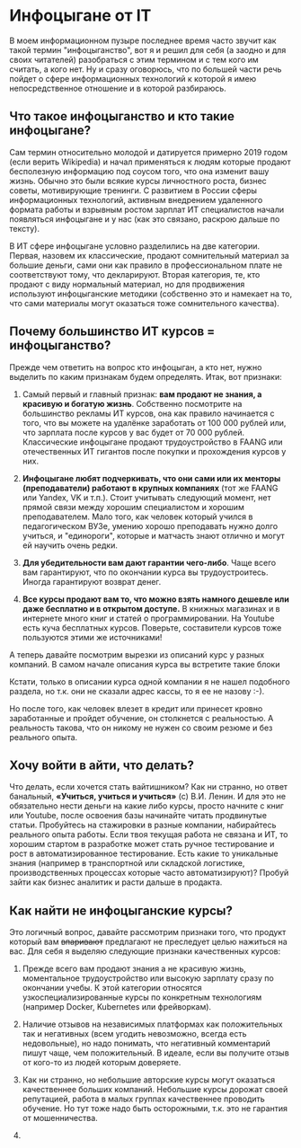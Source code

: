 # Инфоцыгане от IT

В моем информационном пузыре последнее время часто звучит как такой термин "инфоцыганство", вот я и решил для себя (а заодно и для своих читателей) разобраться с этим термином и с тем кого им считать, а кого нет. Ну и сразу оговорюсь, что по большей части речь пойдет о сфере информационных технологий к которой я имею непосредственное отношение и в которой разбираюсь.

## Что такое инфоцыганство и кто такие инфоцыгане?

Сам термин относительно молодой и датируется примерно 2019 годом (если верить Wikipedia) и начал применяться к людям которые продают бесполезную информацию под соусом того, что она изменит вашу жизнь. Обычно это были всякие курсы личностного роста, бизнес советы, мотивирующие тренинги. С развитием в России сферы информационных технологий, активным внедрением удаленного формата работы и взрывным ростом зарплат ИТ специалистов начали появляться инфоцыгане и у нас (как это связано, раскрою дальше по тексту).

В ИТ сфере инфоцыгане условно разделились на две категории. Первая, назовем их классические, продают сомнительный материал за большие деньги, сами они как правило в профессиональном плате не соответствуют тому, что декларируют. Вторая категория, те, кто продают с виду нормальный материал, но для продвижения используют инфоцыганские методики (собственно это и намекает на то, что сами материалы могут оказаться тоже сомнительного качества).

## Почему большинство ИТ курсов = инфоцыганство?

Прежде чем ответить на вопрос кто инфоцыган, а кто нет, нужно выделить по каким признакам будем определять. Итак, вот признаки:

1. Самый первый и главный признак: **вам продают не знания, а красивую и богатую жизнь**. Собственно посмотрите на большинство рекламы ИТ курсов, она как правило начинается с того, что вы можете на удалёнке заработать от 100 000 рублей или, что зарплата после курсов у вас будет от 70 000 рублей. Классические инфоцыгане продают трудоустройство в FAANG или отечественных ИТ гигантов после покупки и прохождения курсов у них.

2. **Инфоцыгане любят подчеркивать, что они сами или их менторы (преподаватели) работают в крупных компаниях** (тот же FAANG или Yandex, VK и т.п.). Стоит учитывать следующий момент, нет прямой связи между хорошим специалистом и хорошим преподавателем. Мало того, как человек который учился в педагогическом ВУЗе, умению хорошо преподавать нужно долго учиться, и "единороги", которые и матчасть знают отлично и могут ей научить очень редки.

3. **Для убедительности вам дают гарантии чего-либо**. Чаще всего вам гарантируют, что по окончании курса вы трудоустроитесь. Иногда гарантируют возврат денег.

4. **Все курсы продают вам то, что можно взять намного дешевле или даже бесплатно и в открытом доступе.** В книжных магазинах и в интернете много книг и статей о программировании. На Youtube есть куча бесплатных курсов. Поверьте, составители курсов тоже пользуются этими же источниками!

А теперь давайте посмотрим вырезки из описаний курс у разных компаний. В самом начале описания курса вы встретите такие блоки

Кстати, только в описании курса одной компании я не нашел подобного раздела, но т.к. они не сказали адрес кассы, то я ее не назову :-).

Но после того, как человек влезет в кредит или принесет кровно заработанные и пройдет обучение, он столкнется с реальностью. А реальность такова, что он никому не нужен со своим резюме и без реального опыта.

## Хочу войти в айти, что делать?

Что делать, если хочется стать вайтишником? Как ни странно, но ответ банальный, **«Учиться, учиться и учиться»** (с) В.И. Ленин. И для это не обязательно нести деньги на какие либо курсы, просто начните с книг или Youtube, после освоения базы начинайте читать продвинутые статьи. Пробуйтесь на стажировки в разные компании, набирайтесь реального опыта работы. Если твоя текущая работа не связана и ИТ, то хорошим стартом в разработке может стать ручное тестирование и рост в автоматизированное тестирование. Есть какие то уникальные знания (например в транспортной или складской логистике, производственных процессах которые часто автоматизируют)? Пробуй зайти как бизнес аналитик и расти дальше в продакта.

## Как найти не инфоцыганские курсы?

Это логичный вопрос, давайте рассмотрим признаки того, что продукт который вам ~~впаривают~~ предлагают не преследует целью нажиться на вас. Для себя я выделяю следующие признаки качественных курсов:

1. Прежде всего вам продают знания а не красивую жизнь, моментальное трудоустройство или высокую зарплату сразу по окончании учебы. К этой категории относятся узкоспециализированные курсы по конкретным технологиям (например Docker, Kubernetes или фрейворкам).

2. Наличие отзывов на независимых платформах как положительных так и негативных (всем угодить невозможно, всегда есть недовольные), но надо понимать, что негативный комментарий пишут чаще, чем положительный. В идеале, если вы получите отзыв от кого-то из людей которым доверяете.

3. Как ни странно, но небольшие авторские курсы могут оказаться качественнее больших компаний. Небольшие курсы дорожат своей репутацией, работа в малых группах качественнее проводить обучение. Но тут тоже надо быть осторожными, т.к. это не гарантия от мошенничества.

4. 


